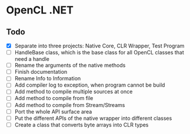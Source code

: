
# OpenCL .NET

## Todo

- [x] Separate into three projects: Native Core, CLR Wrapper, Test Program
- [ ] HandleBase class, which is the base class for all OpenCL classes that need a handle
- [ ] Rename the arguments of the native methods
- [ ] Finish documentation
- [ ] Rename Info to Information
- [ ] Add compiler log to exception, when program cannot be build
- [ ] Add method to compile multiple sources at once
- [ ] Add method to compile from file
- [ ] Add method to compile from Stream/Streams
- [ ] Port the whole API surface area
- [ ] Put the different APIs of the native wrapper into different classes
- [ ] Create a class that converts byte arrays into CLR types